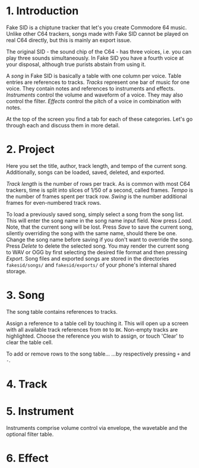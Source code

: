 # 1. Introduction

Fake SID is a chiptune tracker that let's you create Commodore 64 music.
Unlike other C64 trackers, songs made with Fake SID cannot be played on real C64 directly,
but this is mainly an export issue.

The original SID - the sound chip of the C64 - has three voices, i.e. you can play three sounds simultaneously.
In Fake SID you have a fourth voice at your disposal, although true purists abstain from using it.

A *song* in Fake SID is basically a table with one column per voice.
Table entries are references to tracks.
*Tracks* represent one bar of music for one voice.
They contain notes and references to instruments and effects.
*Instruments* control the volume and waveform of a voice.
They may also control the filter.
*Effects* control the pitch of a voice in combination with notes.

At the top of the screen you find a tab for each of these categories.
Let's go through each and discuss them in more detail.


# 2. Project

Here you set the title, author, track length, and tempo of the current song.
Additionally, songs can be loaded, saved, deleted, and exported.

*Track length* is the number of rows per track.
As is common with most C64 trackers, time is split into slices of 1/50 of a second, called frames.
*Tempo* is the number of frames spent per track row.
*Swing* is the number additional frames for even-numbered track rows.

To load a previously saved song, simply select a song  from the song list.
This will enter the song name in the song name input field.
Now press *Load*.
Note, that the current song will be lost.
Press *Save* to save the current song, silently overriding the song with the same name, should there be one.
Change the song name before saving if you don't want to override the song.
Press *Delete* to delete the selected song.
You may render the current song to WAV or OGG by first selecting the desired file format and then pressing *Export*.
Song files and exported songs are stored in the directories `fakesid/songs/` and `fakesid/exports/`
of your phone's internal shared storage.


# 3. Song

The song table contains references to tracks.

Assign a reference to a table cell by touching it.
This will open up a screen with all available track references from `00` to `BK`.
Non-empty tracks are highlighted.
Choose the reference you wish to assign, or touch 'Clear' to clear the table cell.


To add or remove rows to the song table...
...by respectively pressing `+` and `-`.


# 4. Track


# 5. Instrument

Instruments comprise volume control via envelope, the wavetable and the optional filter table.


# 6. Effect


